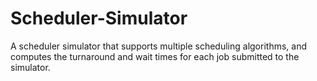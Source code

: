 # Scheduler-Simulator
A scheduler simulator that supports multiple scheduling algorithms, and computes the turnaround and wait times for each job submitted to the simulator.
